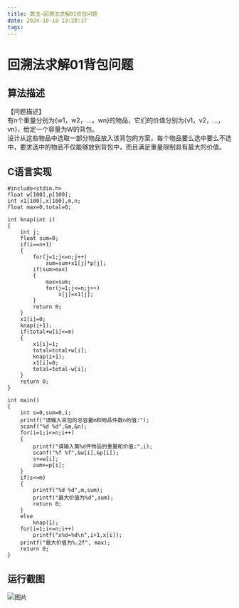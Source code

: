 ```yaml
---
title: 算法—回溯法求解01背包问题
date: 2024-10-16 13:28:17
tags:
---
```

# 回溯法求解01背包问题

## 算法描述

【问题描述】  
有n个重量分别为\{w1，w2，…，wn\}的物品，它们的价值分别为\{v1，v2，…，vn\}，给定一个容量为W的背包。  
设计从这些物品中选取一部分物品放入该背包的方案，每个物品要么选中要么不选中，要求选中的物品不仅能够放到背包中，而且满足重量限制具有最大的价值。

## C语言实现

```代码
#include<stdio.h>
float w[100],p[100];
int x1[100],x[100],m,n;
float max=0,total=0;

int knap(int i)
{
	int j;
	float sum=0;
	if(i==n+1)
	{
		for(j=1;j<=n;j++)
			sum=sum+x1[j]*p[j];
		if(sum>max)
		{
			max=sum;
			for(j=1;j<=n;j++)
				x[j]=x1[j];
		}
		return 0;
	}
	x1[i]=0;
	knap(i+1);
	if(total+w[i]<=m)
	{
		x1[i]=1;
		total=total+w[i];
		knap(i+1);
		x1[i]=0;
		total=total-w[i];
	}
	return 0;
}

int main()
{
	int s=0,sum=0,i;
	printf("请输入背包的总容量m和物品件数n的值:");
	scanf("%d %d",&m,&n);
	for(i=1;i<=n;i++)
	{
		printf("请输入第%d件物品的重量和价值:",i);
		scanf("%f %f",&w[i],&p[i]);
		s+=w[i];
		sum+=p[i];
	}
	if(s<=m)
	{
		printf("%d %d",m,sum);
		printf("最大价值为%d",sum);
		return 0;
	}
	else
		knap(1);
	for(i=1;i<=n;i++)
		printf("x%d=%d\n",i+1,x[i]);
	printf("最大价值为%.2f", max);
	return 0;
}
```

## 运行截图

![图片](https://cdn.jsdelivr.net/gh/GEM-Jay/images/huisu01bag.jpg)
